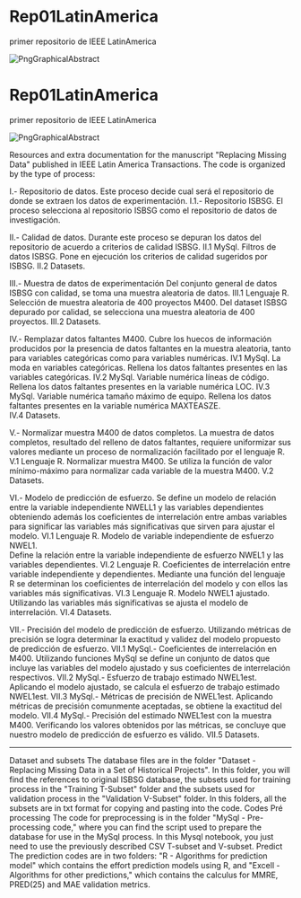 # Rep01LatinAmerica
primer repositorio de IEEE LatinAmerica

![PngGraphicalAbstract](https://github.com/user-attachments/assets/a19645a7-b196-4bc4-b72c-e13abe1a2e6f)


# Rep01LatinAmerica
primer repositorio de IEEE LatinAmerica

![PngGraphicalAbstract](https://github.com/user-attachments/assets/a19645a7-b196-4bc4-b72c-e13abe1a2e6f)


Resources and extra documentation for the manuscript "Replacing Missing Data" published in IEEE Latin America Transactions. The code is organized by the type of process:

I.-    Repositorio de datos.
       Este proceso decide cual será el repositorio de donde se extraen los datos de experimentación.
       I.1.-   Repositorio ISBSG.
               El proceso selecciona al repositorio ISBSG como el repositorio de datos de investigación.
               
II.-   Calidad de datos.
       Durante este proceso se depuran los datos del repositorio de acuerdo a criterios de calidad ISBSG.
       II.1     MySql. Filtros de datos ISBSG.
                Pone en ejecución los criterios de calidad sugeridos por ISBSG.
       II.2	    Datasets.
       
III.-  Muestra de datos de experimentación 
       Del conjunto general de datos ISBSG con calidad, se toma una muestra aleatoria de datos.
       III.1    Lenguaje R. Selección de muestra aleatoria de 400 proyectos M400.
                Del dataset ISBSG depurado por calidad, se selecciona una muestra aleatoria
                de 400 proyectos.
       III.2	    Datasets.
       
IV.-   Remplazar datos faltantes M400.
       Cubre los huecos de información producidos por la presencia de datos faltantes en la muestra aleatoria,
       tanto para variables categóricas como para variables numéricas.
       IV.1     MySql. La moda en variables categóricas.
                Rellena los datos faltantes presentes en las variables categóricas.
       IV.2     MySql. Variable numérica líneas de código.
                Rellena los datos faltantes presentes en la variable numérica LOC.
       IV.3     MySql. Variable numérica tamaño máximo de equipo.
                Rellena los datos faltantes presentes en la variable numérica MAXTEASZE.              
       IV.4	    Datasets.
       
V.-    Normalizar muestra M400 de datos completos.
       La muestra de datos completos, resultado del relleno de datos faltantes, requiere uniformizar
       sus valores mediante un proceso de normalización facilitado por el lenguaje R.
       V.1      Lenguaje R. Normalizar muestra M400.
                Se utiliza la función de valor mínimo-máximo para normalizar cada variable
                de la muestra M400.
       V.2	    Datasets.
       
VI.-   Modelo de predicción de esfuerzo.
       Se define un modelo de relación entre la variable independiente NWELL1 y las
       variables dependientes obteniendo además los coeficientes de interrelación
       entre ambas variables para significar las variables más significativas que
       sirven para ajustar el modelo.
       VI.1     Lenguaje R. Modelo de variable independiente de esfuerzo NWEL1.  
                Define la relación entre la variable independiente de esfuerzo NWEL1
                y las variables dependientes.
       VI.2     Lenguaje R. Coeficientes de interrelación entre variable independiente y dependientes.
                Mediante una función del lenguaje R se determinan los coeficientes de interrelación
                del modelo y con ellos las variables más significativas.
       VI.3     Lenguaje R. Modelo NWEL1 ajustado.
                Utilizando las variables más significativas se ajusta el modelo de interrelación.
        VI.4	    Datasets.

VII.-  Precisión del modelo de predicción de esfuerzo.
       Utilizando métricas de precisión se logra determinar la exactitud y validez 
       del modelo propuesto de predicción de esfuerzo.
       VII.1    MySql.-   Coeficientes de interrelación en M400.
                Utilizando funciones MySql se define un conjunto de datos que incluye las variables 
                del modelo ajustado y sus coeficientes de interrelación respectivos.
       VII.2    MySql.-   Esfuerzo de trabajo estimado NWEL1est.
                Aplicando el modelo ajustado, se calcula el esfuerzo de trabajo estimado NWEL1est.
       VII.3    MySql.-   Métricas de precisión de NWEL1est.
                Aplicando métricas de precisión comunmente aceptadas, se obtiene la exactitud del modelo.
       VII.4    MySql.-   Precisión del estimado NWEL1est con la muestra M400.
                Verificando los valores obtenidos por las métricas, se concluye que nuestro
                modelo de predicción de esfuerzo es válido.
       VII.5    Datasets.
________________________________________
Dataset and subsets
The database files are in the folder "Dataset - Replacing Missing Data in a Set of Historical Projects". In this folder, you will find the references to original ISBSG database, the subsets used for training process in the "Training T-Subset" folder and the subsets used for validation process in the "Validation V-Subset" folder. In this folders, all the subsets are in txt format for copying and pasting into the code.
Codes
Pré processing
The code for preprocessing is in the folder "MySql - Pre-processing code," where you can find the script used to prepare the database for use in the MySql process. In this Mysql notebook, you just need to use the previously described CSV T-subset and V-subset.
Predict
The prediction codes are in two folders: "R - Algorithms for prediction model" which contains the effort prediction models using R, and "Excell - Algorithms for other predictions," which contains the calculus for MMRE, PRED(25)  and MAE validation metrics.





